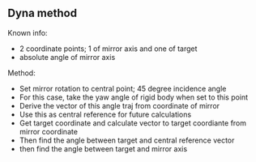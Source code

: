 ## Dyna method

Known info:
- 2 coordinate points; 1 of mirror axis and one of target
- absolute angle of mirror axis

Method:
- Set mirror rotation to central point; 45 degree incidence angle
- For this case, take the yaw angle of rigid body when set to this point
- Derive the vector of this angle traj from coordinate of mirror
- Use this as central reference for future calculations
- Get target coordinate and calculate vector to target coordiante from mirror coordinate
- Then find the angle between target and central reference vector
- then find the angle between target and mirror axis